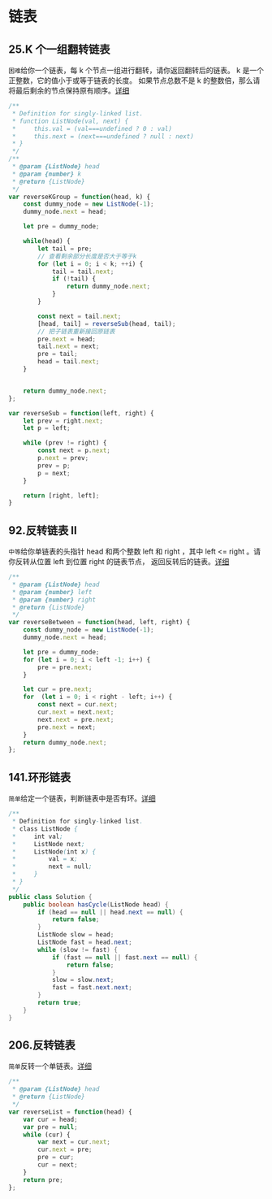 # 链表

## 25.K 个一组翻转链表
`困难`给你一个链表，每 k 个节点一组进行翻转，请你返回翻转后的链表。
k 是一个正整数，它的值小于或等于链表的长度。
如果节点总数不是 k 的整数倍，那么请将最后剩余的节点保持原有顺序。[详细](https://leetcode-cn.com/problems/reverse-nodes-in-k-group/)
```js
/**
 * Definition for singly-linked list.
 * function ListNode(val, next) {
 *     this.val = (val===undefined ? 0 : val)
 *     this.next = (next===undefined ? null : next)
 * }
 */
/**
 * @param {ListNode} head
 * @param {number} k
 * @return {ListNode}
 */
var reverseKGroup = function(head, k) {
    const dummy_node = new ListNode(-1);
    dummy_node.next = head;

    let pre = dummy_node;

    while(head) {
        let tail = pre;
        // 查看剩余部分长度是否大于等于k
        for (let i = 0; i < k; ++i) {
            tail = tail.next;
            if (!tail) {
                return dummy_node.next;
            }
        }

        const next = tail.next;
        [head, tail] = reverseSub(head, tail);
        // 把子链表重新接回原链表
        pre.next = head;
        tail.next = next;
        pre = tail;
        head = tail.next;
    }


    return dummy_node.next;
};

var reverseSub = function(left, right) {
    let prev = right.next;
    let p = left;

    while (prev != right) {
        const next = p.next;  
        p.next = prev;
        prev = p;
        p = next;
    }

    return [right, left];
}
```



## 92.反转链表 II
`中等`给你单链表的头指针 head 和两个整数 left 和 right ，其中 left <= right 。请你反转从位置 left 到位置 right 的链表节点，
返回反转后的链表。[详细](https://leetcode-cn.com/problems/reverse-linked-list-ii/)
```js
/**
 * @param {ListNode} head
 * @param {number} left
 * @param {number} right
 * @return {ListNode}
 */
var reverseBetween = function(head, left, right) {
    const dummy_node = new ListNode(-1);
    dummy_node.next = head;

    let pre = dummy_node;
    for (let i = 0; i < left -1; i++) {
        pre = pre.next;
    }

    let cur = pre.next;
    for  (let i = 0; i < right - left; i++) {
        const next = cur.next;
        cur.next = next.next;
        next.next = pre.next;
        pre.next = next;
    }
    return dummy_node.next;
};
```

## 141.环形链表
`简单`给定一个链表，判断链表中是否有环。[详细](https://leetcode-cn.com/problems/linked-list-cycle/)
```java
/**
 * Definition for singly-linked list.
 * class ListNode {
 *     int val;
 *     ListNode next;
 *     ListNode(int x) {
 *         val = x;
 *         next = null;
 *     }
 * }
 */
public class Solution {
    public boolean hasCycle(ListNode head) {
        if (head == null || head.next == null) {
            return false;
        }
        ListNode slow = head;
        ListNode fast = head.next;
        while (slow != fast) {
            if (fast == null || fast.next == null) {
                return false;
            }
            slow = slow.next;
            fast = fast.next.next;
        }
        return true;
    }
}
```

## 206.反转链表
`简单`反转一个单链表。[详细](https://leetcode-cn.com/problems/reverse-linked-list/)
```js
/**
 * @param {ListNode} head
 * @return {ListNode}
 */
var reverseList = function(head) {
    var cur = head;
    var pre = null;
    while (cur) {
        var next = cur.next;
        cur.next = pre;
        pre = cur;
        cur = next;
    }
    return pre;
};
```